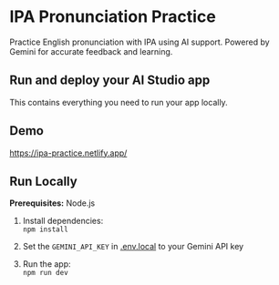 # IPA Pronunciation Practice

Practice English pronunciation with IPA using AI support. Powered by Gemini for accurate feedback and learning.

## Run and deploy your AI Studio app

This contains everything you need to run your app locally.

## Demo
https://ipa-practice.netlify.app/

## Run Locally

**Prerequisites:** Node.js

1. Install dependencies:  
   `npm install`

2. Set the `GEMINI_API_KEY` in [.env.local](.env.local) to your Gemini API key

3. Run the app:  
   `npm run dev`
